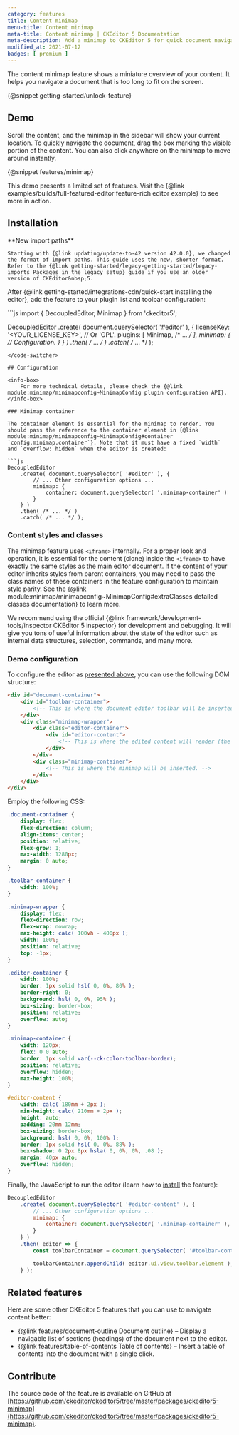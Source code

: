 ```yaml
---
category: features
title: Content minimap
menu-title: Content minimap
meta-title: Content minimap | CKEditor 5 Documentation
meta-description: Add a minimap to CKEditor 5 for quick document navigation, enhancing the editing experience with a compact overview of content structure.
modified_at: 2021-07-12
badges: [ premium ]
---
```


The content minimap feature shows a miniature overview of your content. It helps you navigate a document that is too long to fit on the screen.

{@snippet getting-started/unlock-feature}

## Demo

Scroll the content, and the minimap in the sidebar will show your current location. To quickly navigate the document, drag the box marking the visible portion of the content. You can also click anywhere on the minimap to move around instantly.

{@snippet features/minimap}

<info-box info>
	This demo presents a limited set of features. Visit the {@link examples/builds/full-featured-editor feature-rich editor example} to see more in action.
</info-box>

## Installation

<info-box warning>
	**New import paths**

	Starting with {@link updating/update-to-42 version 42.0.0}, we changed the format of import paths. This guide uses the new, shorter format. Refer to the {@link getting-started/legacy-getting-started/legacy-imports Packages in the legacy setup} guide if you use an older version of CKEditor&nbsp;5.
</info-box>

After {@link getting-started/integrations-cdn/quick-start installing the editor}, add the feature to your plugin list and toolbar configuration:

<code-switcher>
```js
import { DecoupledEditor, Minimap } from 'ckeditor5';

DecoupledEditor
	.create( document.querySelector( '#editor' ), {
		licenseKey: '<YOUR_LICENSE_KEY>', // Or 'GPL'.
		plugins: [ Minimap, /* ... */ ],
		minimap: {
			// Configuration.
		}
	} )
	.then( /* ... */ )
	.catch( /* ... */ );
```
</code-switcher>

## Configuration

<info-box>
	For more technical details, please check the {@link module:minimap/minimapconfig~MinimapConfig plugin configuration API}.
</info-box>

### Minimap container

The container element is essential for the minimap to render. You should pass the reference to the container element in {@link module:minimap/minimapconfig~MinimapConfig#container `config.minimap.container`}. Note that it must have a fixed `width` and `overflow: hidden` when the editor is created:

```js
DecoupledEditor
	.create( document.querySelector( '#editor' ), {
		// ... Other configuration options ...
		minimap: {
			container: document.querySelector( '.minimap-container' )
		}
	} )
	.then( /* ... */ )
	.catch( /* ... */ );
```

### Content styles and classes

The minimap feature uses `<iframe>` internally. For a proper look and operation, it is essential for the content (clone) inside the `<iframe>` to have exactly the same styles as the main editor document. If the content of your editor inherits styles from parent containers, you may need to pass the class names of these containers in the feature configuration to maintain style parity. See the {@link module:minimap/minimapconfig~MinimapConfig#extraClasses detailed classes documentation} to learn more.

<info-box>
	We recommend using the official {@link framework/development-tools/inspector CKEditor&nbsp;5 inspector} for development and debugging. It will give you tons of useful information about the state of the editor such as internal data structures, selection, commands, and many more.
</info-box>

### Demo configuration

To configure the editor as [presented above](#demo), you can use the following DOM structure:

```html
<div id="document-container">
	<div id="toolbar-container">
		<!-- This is where the document editor toolbar will be inserted. -->
	</div>
	<div class="minimap-wrapper">
		<div class="editor-container">
			<div id="editor-content">
				<!-- This is where the edited content will render (the page). -->
			</div>
		</div>
		<div class="minimap-container">
			<!-- This is where the minimap will be inserted. -->
		</div>
	</div>
</div>
```

Employ the following CSS:

```css
.document-container {
	display: flex;
	flex-direction: column;
	align-items: center;
	position: relative;
	flex-grow: 1;
	max-width: 1280px;
	margin: 0 auto;
}

.toolbar-container {
	width: 100%;
}

.minimap-wrapper {
	display: flex;
	flex-direction: row;
	flex-wrap: nowrap;
	max-height: calc( 100vh - 400px );
	width: 100%;
	position: relative;
	top: -1px;
}

.editor-container {
	width: 100%;
	border: 1px solid hsl( 0, 0%, 80% );
	border-right: 0;
	background: hsl( 0, 0%, 95% );
	box-sizing: border-box;
	position: relative;
	overflow: auto;
}

.minimap-container {
	width: 120px;
	flex: 0 0 auto;
	border: 1px solid var(--ck-color-toolbar-border);
	position: relative;
	overflow: hidden;
	max-height: 100%;
}

#editor-content {
	width: calc( 180mm + 2px );
	min-height: calc( 210mm + 2px );
	height: auto;
	padding: 20mm 12mm;
	box-sizing: border-box;
	background: hsl( 0, 0%, 100% );
	border: 1px solid hsl( 0, 0%, 88% );
	box-shadow: 0 2px 8px hsla( 0, 0%, 0%, .08 );
	margin: 40px auto;
	overflow: hidden;
}
```

Finally, the JavaScript to run the editor (learn how to [install](#installation) the feature):

```js
DecoupledEditor
	.create( document.querySelector( '#editor-content' ), {
		// ... Other configuration options ...
		minimap: {
			container: document.querySelector( '.minimap-container' ),
		}
	} )
	.then( editor => {
		const toolbarContainer = document.querySelector( '#toolbar-container' );

		toolbarContainer.appendChild( editor.ui.view.toolbar.element );
	} );
```

## Related features

Here are some other CKEditor&nbsp;5 features that you can use to navigate content better:

* {@link features/document-outline Document outline}  &ndash; Display a navigable list of sections (headings) of the document next to the editor.
* {@link features/table-of-contents Table of contents} &ndash; Insert a table of contents into the document with a single click.

## Contribute

The source code of the feature is available on GitHub at [https://github.com/ckeditor/ckeditor5/tree/master/packages/ckeditor5-minimap](https://github.com/ckeditor/ckeditor5/tree/master/packages/ckeditor5-minimap).
